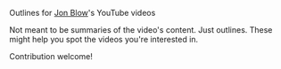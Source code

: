Outlines for [Jon Blow](http://twitter.com/jonathan_blow/)'s YouTube videos

Not meant to be summaries of the video's content. Just outlines. These might help you spot the videos you're interested in.

Contribution welcome!

